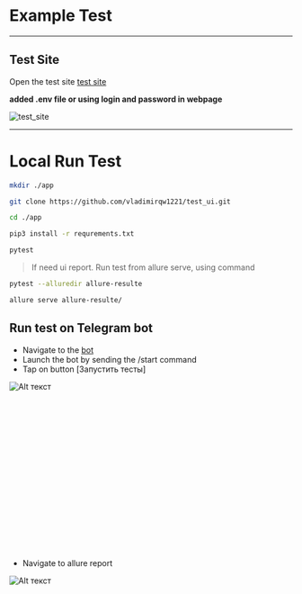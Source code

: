 # Example Test

---

## Test Site
Open the test site [test site](https://www.saucedemo.com/)

**added .env file or using login and password in webpage**

![test_site](https://linuxhint.com/wp-content/uploads/2023/02/d-articles-selenium-sendkeys-login-png.png)

---

# Local Run Test

```bash
mkdir ./app

git clone https://github.com/vladimirqw1221/test_ui.git

cd ./app

pip3 install -r requrements.txt

pytest

```
> If need ui report. Run test from allure serve, using
> command
```bash
pytest --alluredir allure-resulte

allure serve allure-resulte/
```

## Run test on Telegram bot


- Navigate to the [bot](https://t.me/testretres_bot)
- Launch the bot by sending the /start command
- Tap on button [Запустить тесты]

<div style="width:300px; height:300px;">

  ![Alt текст](https://lh3.googleusercontent.com/drive-viewer/AKGpihamwoK-QiOJikPcUZkcMBmmGy-4hXucMNpInzdQU6MIQUcZVfqFYu7EywMnjz4pGkk77jmkJYCYAa9S0HhBQJ9E9c4h=s2560)

</div>

- Navigate to allure report

<div style="width:300px; height:300px;">

  ![Alt текст](https://lh3.googleusercontent.com/drive-viewer/AKGpihZ1H7Jl_cB3QAf3VW46DI6Bt3fPueg_VtNwSmyk8Rg1xPNnuT60IaKmU_6Er6l0i2d1lV0sZqxt8Znis5pHK-yFkp4oMw=s1600)

</div>


